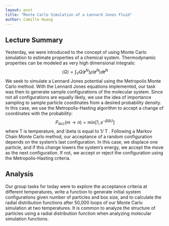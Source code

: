 ```yaml
---
layout: post
title: "Monte Carlo Simulation of a Lennard Jones Fluid"
author: Camille Huang
---
```


## Lecture Summary
Yesterday, we were introduced to the concept of using Monte Carlo simulation to estimate properties of a chemical system. Thermodynamic properties can be modeled as very high dimensional integrals:
$$ \left<Q\right> = \int_V Q\left(\textbf{r}^N\right)\rho\left(\textbf{r}^N\right) d\textbf{r}^N\label{eq.statMechAverage}$$
We seek to simulate a Lennard Jones potential using the Metropolis Monte Carlo method. With the Lennard Jones equations implemented, our task was then to generate sample configurations of the molecular system. Since not all configurations are equally likely, we use the idea of importance sampling to sample particle coordinates from a desired probability density. In this case, we use the Metropolis-Hasting algorithm to accept a change of coordinates with the probability:
$$ P_{acc}(m \rightarrow n) = \text{min} \left[1,e^{-\beta \Delta U}\right]$$
where T is temperature, and \beta is equal to 1/ T .  Following a Markov Chain Monte Carlo method, our acceptance of a random configuration depends on the system’s last configuration. In this case, we displace one particle, and if this change lowers the system’s energy, we accept the move as the next configuration. If not, we accept or reject the configuration using the Metropolis-Hasting criteria.

## Analysis 
Our group tasks for today were to explore the acceptance criteria at different temperatures, write a function to generate initial system configurations given number of particles and box size, and to calculate the radial distribution functions after 50,000 loops of our Monte Carlo simulation at two temperatures. It is common to analyze the structure of particles using a radial distribution function when analyzing molecular simulation functions.
